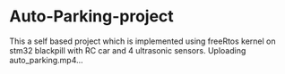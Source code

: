 # Auto-Parking-project
This a self based project which is implemented using freeRtos kernel on stm32 blackpill with RC car and 4 ultrasonic sensors.
Uploading auto_parking.mp4…
